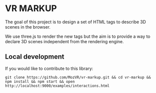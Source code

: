 VR MARKUP
=========

The goal of this project is to design a set of HTML tags to describe 3D scenes in the browser.

We use three.js to render the new tags but the aim is to provide a way to declare 3D scenes independent from the rendering engine.

## Local development

If you would like to contribute to this library:

    git clone https://github.com/MozVR/vr-markup.git && cd vr-markup && npm install && npm start && open http://localhost:9000/examples/interactions.html
